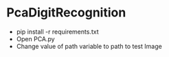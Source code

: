# PcaDigitRecognition

* pip install -r requirements.txt
* Open PCA.py
* Change value of path variable to path to test Image
